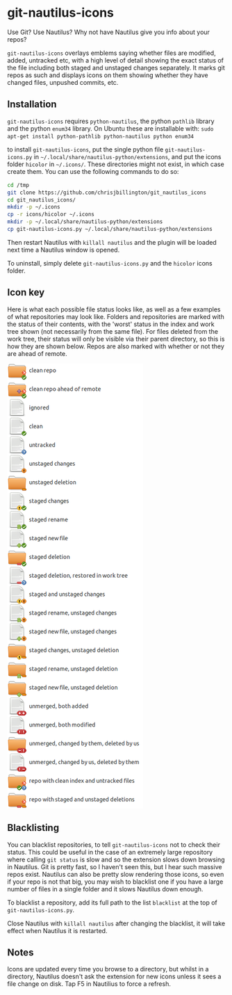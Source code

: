 # git-nautilus-icons

Use Git? Use Nautilus? Why not have Nautilus give you info about your repos?

`git-nautilus-icons` overlays emblems saying whether files are modified,
added, untracked etc, with a high level of detail showing the exact status of
the file including both staged and unstaged changes separately. It marks git
repos as such and displays icons on them showing whether they have changed
files, unpushed commits, etc.

## Installation

`git-nautilus-icons` requires `python-nautilus`, the python `pathlib` library
and the python `enum34` library. On Ubuntu these are installable with: `sudo
apt-get install python-pathlib python-nautilus python enum34`

to install `git-nautilus-icons`, put the single python file `git-nautilus-
icons.py` in `~/.local/share/nautilus-python/extensions`, and put the icons
folder `hicolor` in `~/.icons/`. These directories might not exist, in which
case create them. You can use the following commands to do so:

```bash
cd /tmp
git clone https://github.com/chrisjbillington/git_nautilus_icons
cd git_nautilus_icons/
mkdir -p ~/.icons
cp -r icons/hicolor ~/.icons
mkdir -p ~/.local/share/nautilus-python/extensions
cp git-nautilus-icons.py ~/.local/share/nautilus-python/extensions
```

Then restart Nautilus with `killall nautilus` and the plugin will be loaded next time
a Nautilus window is opened.

To uninstall, simply delete `git-nautilus-icons.py` and the `hicolor` icons
folder.

## Icon key

Here is what each possible file status looks like, as well as a few examples
of what repositories may look like. Folders and repositories are marked with
the status of their contents, with the 'worst' status in the index and work
tree shown (not necessarily from the same file). For files deleted from the
work tree, their status will only be visible via their parent directory, so
this is how they are shown below. Repos are also marked with whether or not
they are ahead of remote.

![alt tag](key.png)

## Blacklisting

You can blacklist repositories, to tell `git-nautilus-icons` not to check
their status. This could be useful in the case of an extremely large
repository where calling `git status` is slow and so the extension slows down
browsing in Nautilus. Git is pretty fast, so I haven't seen this, but I hear
such massive repos exist. Nautilus can also be pretty slow rendering those
icons, so even if your repo is not that big, you may wish to blacklist one if
you have a large number of files in a single folder and it slows Nautilus down
enough.

To blacklist a repository, add its full path to the list `blacklist` at the
top of `git-nautilus-icons.py`.

Close Nautilus with `killall nautilus` after changing the blacklist, it
will take effect when Nautilus it is restarted.

## Notes

Icons are updated every time you browse to a directory, but whilst in a
directory, Nautilus doesn't ask the extension for new icons unless it sees a
file change on disk. Tap F5 in Nautilius to force a refresh.
